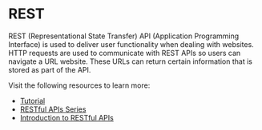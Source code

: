 # REST

REST (Representational State Transfer) API (Application Programming Interface) is used to deliver user functionality when dealing with websites. HTTP requests are used to communicate with REST APIs so users can navigate a URL website. These URLs can return certain information that is stored as part of the API.

Visit the following resources to learn more:

- [Tutorial](https://go.dev/doc/tutorial/web-service-gin)
- [RESTful APIs Series](https://youtube.com/playlist?list=PLzUGFf4GhXBL4GHXVcMMvzgtO8-WEJIoY)
- [Introduction to RESTful APIs](https://www.geeksforgeeks.org/rest-api-introduction/)
